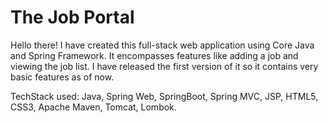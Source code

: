 ﻿# The Job Portal
Hello there! 
I have created this full-stack web application using Core Java and Spring Framework. It encompasses features like adding a job and viewing the job list. I have released the first version of it so it contains very basic features as of now. 

TechStack used: Java, Spring Web, SpringBoot, Spring MVC, JSP, HTML5, CSS3, Apache Maven, Tomcat, Lombok.
